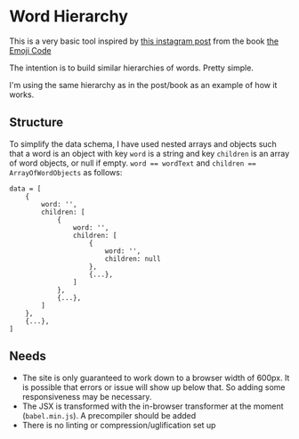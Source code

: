 # Word Hierarchy

This is a very basic tool inspired by [this instagram post](https://www.instagram.com/p/BWxtIxChcB3/) from the book [the Emoji Code](https://www.vyvevans.net/the-emoji-code)

The intention is to build similar hierarchies of words. Pretty simple.

I'm using the same hierarchy as in the post/book as an example of how it works.

## Structure

To simplify the data schema, I have used nested arrays and objects such that a word is an object with key `word` is a string and key `children` is an array of word objects, or null if empty. `word == wordText` and `children == ArrayOfWordObjects` as follows:

`````
data = [
	{
		word: '',
		children: [
			{
				word: '',
				children: [
					{
						word: '',
						children: null
					},
					{...},
				]
			},
			{...},
		]
	},
	{...},
]
`````

## Needs

- The site is only guaranteed to work down to a browser width of 600px. It is possible that errors or issue will show up below that. So adding some responsiveness may be necessary.
- The JSX is transformed with the in-browser transformer at the moment (`babel.min.js`). A precompiler should be added
- There is no linting or compression/uglification set up